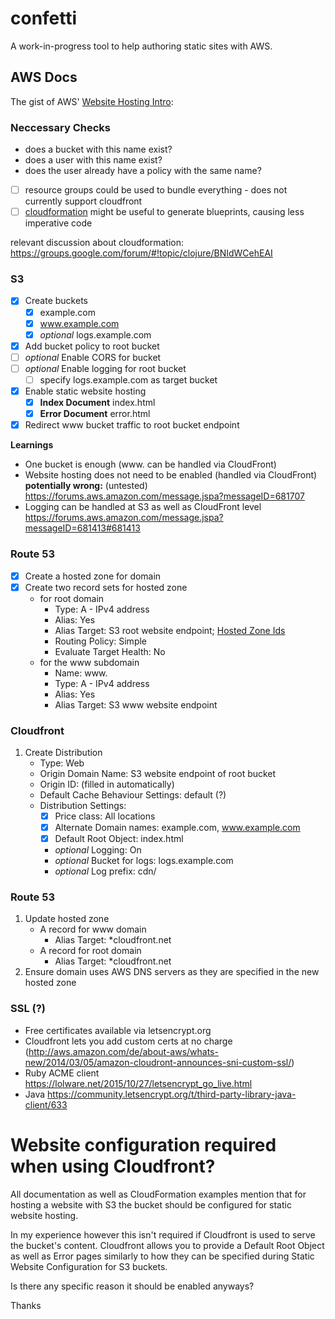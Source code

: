# confetti

A work-in-progress tool to help authoring static sites with AWS.

## AWS Docs

The gist of AWS' [Website Hosting Intro](http://docs.aws.amazon.com/gettingstarted/latest/swh/website-hosting-intro.html):

### Neccessary Checks

- does a bucket with this name exist?
- does a user with this name exist?
- does the user already have a policy with the same name?

- [ ] resource groups could be used to bundle everything - does not currently support cloudfront
- [ ] [cloudformation](http://docs.aws.amazon.com/AWSCloudFormation/latest/UserGuide/Welcome.html) might be useful to generate blueprints, causing less imperative code

relevant discussion about cloudformation: https://groups.google.com/forum/#!topic/clojure/BNIdWCehEAI

### S3

- [x] Create buckets
   - [x] example.com
   - [x] www.example.com
   - [x] *optional* logs.example.com
- [x] Add bucket policy to root bucket
- [ ] *optional* Enable CORS for bucket
- [ ] *optional* Enable logging for root bucket
   - [ ] specify logs.example.com as target bucket
- [x] Enable static website hosting
   - [x] **Index Document** index.html
   - [x] **Error Document** error.html
- [x] Redirect www bucket traffic to root bucket endpoint

**Learnings**

- One bucket is enough (www. can be handled via CloudFront)
- Website hosting does not need to be enabled (handled via CloudFront)
  **potentially wrong:** (untested) https://forums.aws.amazon.com/message.jspa?messageID=681707
- Logging can be handled at S3 as well as CloudFront level
https://forums.aws.amazon.com/message.jspa?messageID=681413#681413

### Route 53

- [x] Create a hosted zone for domain
- [x] Create two record sets for hosted zone
   - for root domain
     - Type: A - IPv4 address
     - Alias: Yes
     - Alias Target: S3 root website endpoint; [Hosted Zone Ids](http://docs.aws.amazon.com/general/latest/gr/rande.html#s3_region)
     - Routing Policy: Simple
     - Evaluate Target Health: No
   - for the www subdomain
     - Name: www.
     - Type: A - IPv4 address
     - Alias: Yes
     - Alias Target: S3 www website endpoint

### Cloudfront

1. Create Distribution
   - Type: Web
   - Origin Domain Name: S3 website endpoint of root bucket
   - Origin ID: (filled in automatically)
   - Default Cache Behaviour Settings: default (?)
   - Distribution Settings:
     - [x] Price class: All locations
     - [x] Alternate Domain names: example.com, www.example.com
     - [x] Default Root Object: index.html
     - *optional* Logging: On
     - *optional* Bucket for logs: logs.example.com
     - *optional* Log prefix: cdn/

### Route 53

1. Update hosted zone
   - A record for www domain
     - Alias Target: *cloudfront.net
   - A record for root domain
     - Alias Target: *cloudfront.net
2. Ensure domain uses AWS DNS servers
   as they are specified in the new hosted zone

### SSL (?)

- Free certificates available via letsencrypt.org
- Cloudfront lets you add custom certs at no charge (http://aws.amazon.com/de/about-aws/whats-new/2014/03/05/amazon-cloudront-announces-sni-custom-ssl/)
- Ruby ACME client https://lolware.net/2015/10/27/letsencrypt_go_live.html
- Java https://community.letsencrypt.org/t/third-party-library-java-client/633

# Website configuration required when using Cloudfront?

All documentation as well as CloudFormation examples mention that for hosting a website with S3 the bucket should be configured for static website hosting.

In my experience however this isn't required if Cloudfront is used to serve the bucket's content.
Cloudfront allows you to provide a Default Root Object as well as Error pages similarly to how they can be specified during Static Website Configuration for S3 buckets.

Is there any specific reason it should be enabled anyways?

Thanks
